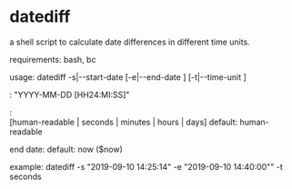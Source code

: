 # datediff
a shell script to calculate date differences in different time units.

requirements:
bash, bc

usage:
datediff -s|--start-date <date format> [-e|--end-date <date format>] [-t|--time-unit <time unit>] 

<date format>: 
\"YYYY-MM-DD [HH24:MI:SS]\"

<time unit>:  
[human-readable | seconds | minutes | hours | days]
    default:  human-readable

end date: default: now ($now)

example: datediff -s \"2019-09-10 14:25:14\" -e \"2019-09-10 14:40:00\"" -t seconds
